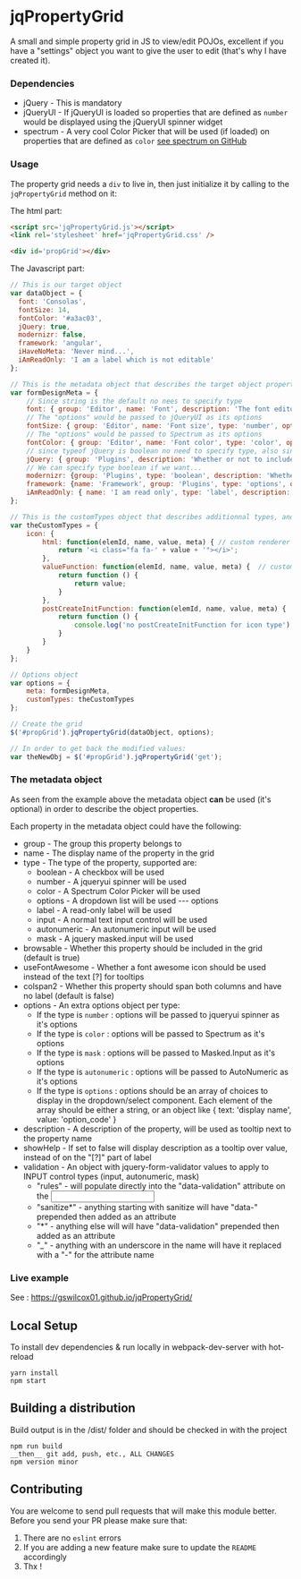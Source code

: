# jqPropertyGrid
A small and simple property grid in JS to view/edit POJOs, excellent if you have a "settings" object you want to give the user to edit (that's why I have created it).

### Dependencies
* jQuery - This is mandatory
* jQueryUI - If jQueryUI is loaded so properties that are defined as `number` would be displayed using the jQueryUI spinner widget
* spectrum - A very cool Color Picker that will be used (if loaded) on properties that are defined as `color` [see spectrum on GitHub](https://github.com/bgrins/spectrum)

### Usage
The property grid needs a `div` to live in, then just initialize it by calling to the `jqPropertyGrid` method on it:

The html part:
```html
<script src='jqPropertyGrid.js'></script>
<link rel='stylesheet' href='jqPropertyGrid.css' />

<div id='propGrid'></div>
```

The Javascript part:
``` javascript
// This is our target object
var dataObject = {
  font: 'Consolas',
  fontSize: 14,
  fontColor: '#a3ac03',
  jQuery: true,
  modernizr: false,
  framework: 'angular',
  iHaveNoMeta: 'Never mind...',
  iAmReadOnly: 'I am a label which is not editable'
};

// This is the metadata object that describes the target object properties (optional)
var formDesignMeta = {
    // Since string is the default no nees to specify type
    font: { group: 'Editor', name: 'Font', description: 'The font editor to use'},
    // The "options" would be passed to jQueryUI as its options
    fontSize: { group: 'Editor', name: 'Font size', type: 'number', options: { min: 0, max: 20, step: 2 }},
    // The "options" would be passed to Spectrum as its options
    fontColor: { group: 'Editor', name: 'Font color', type: 'color', options: { preferredFormat: 'hex' }},
    // since typeof jQuery is boolean no need to specify type, also since "jQuery" is also the display text no need to specify name
    jQuery: { group: 'Plugins', description: 'Whether or not to include jQuery on the page' },
    // We can specify type boolean if we want...
    modernizr: {group: 'Plugins', type: 'boolean', description: 'Whether or not to include modernizr on the page'},
    framework: {name: 'Framework', group: 'Plugins', type: 'options', options: ['None', {text:'AngularJS', value: 'angular'}, {text:'Backbone.js', value: 'backbone'}], description: 'Whether to include any additional framework'},
    iAmReadOnly: { name: 'I am read only', type: 'label', description: 'Label types use a label tag for read-only properties', showHelp: false }
};

// This is the customTypes object that describes additionnal types, and their renderers (optional)
var theCustomTypes = {
    icon: {
        html: function(elemId, name, value, meta) { // custom renderer for type (required)
            return '<i class="fa fa-' + value + '"></i>';
        },
        valueFunction: function(elemId, name, value, meta) {  // custom getter for current value (required)
            return function () {
                return value;
            }
        },
        postCreateInitFunction: function(elemId, name, value, meta) {  // custom post-DOM init function (optional)
            return function () {
                console.log('no postCreateInitFunction for icon type');
            }
        }
    }
};

// Options object
var options = {
	meta: formDesignMeta,
	customTypes: theCustomTypes
};

// Create the grid
$('#propGrid').jqPropertyGrid(dataObject, options);

// In order to get back the modified values:
var theNewObj = $('#propGrid').jqPropertyGrid('get');
```

### The metadata object
As seen from the example above the metadata object **can** be used (it's optional) in order to describe the object properties.

Each property in the metadata object could have the following:
* group - The group this property belongs to
* name - The display name of the property in the grid
* type - The type of the property, supported are:
    * boolean - A checkbox will be used
    * number - A jqueryui spinner will be used
    * color - A Spectrum Color Picker will be used
    * options - A dropdown list will be used --- options 
    * label - A read-only label will be used
    * input - A normal text input control will be used
    * autonumeric - An autonumeric input will be used
    * mask - A jquery masked.input will be used
* browsable - Whether this property should be included in the grid (default is true)
* useFontAwesome - Whether a font awesome icon should be used instead of the text [?] for tooltips
* colspan2 - Whether this property should span both columns and have no label (default is false)
* options - An extra options object per type:
    * If the type is `number` : options will be passed to jqueryui spinner as it's options
    * If the type is `color` : options will be passed to Spectrum as it's options
    * If the type is `mask` : options will be passed to Masked.Input as it's options
    * If the type is `autonumeric` : options will be passed to AutoNumeric as it's options
    * If the type is `options` : options should be an array of choices to display in the dropdown/select component.  Each element of the array should be either a string, or an object like { text: 'display name', value: 'option_code' }
* description - A description of the property, will be used as tooltip next to the property name
* showHelp - If set to false will display description as a tooltip over value, instead of on the "[?]" part of label
* validation - An object with jquery-form-validator values to apply to INPUT control types (input, autonumeric, mask)
    * "rules" - will populate directly into the "data-validation" attribute on the <input>
    * "sanitize*" - anything starting with sanitize will have "data-" prepended then added as an attribute
    * "*" - anything else will will have "data-validation" prepended then added as an attribute
    * "*_*" - anything with an underscore in the name will have it replaced with a "-" for the attribute name

### Live example
See : https://gswilcox01.github.io/jqPropertyGrid/

## Local Setup
To install dev dependencies & run locally in webpack-dev-server with hot-reload
```
yarn install
npm start
```

## Building a distribution
Build output is in the /dist/ folder and should be checked in with the project
```
npm run build
__then__ git add, push, etc., ALL CHANGES
npm version minor
```

## Contributing
You are welcome to send pull requests that will make this module better. Before you send your PR please make sure that:

1. There are no `eslint` errors
2. If you are adding a new feature make sure to update the `README` accordingly
3. Thx !
